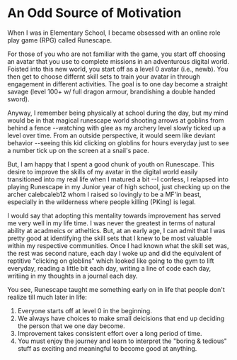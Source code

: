 # An Odd Source of Motivation

When I was in Elementary School, I became obsessed with an online role play game (RPG) called Runescape. 

For those of you who are not familiar with the game, you start off choosing an avatar that you use to complete missions in an adventurous digital world. Foisted into this new world, you start off as a level 0 avatar (i.e., newb). You then get to choose differnt skill sets to train your avatar in through engagement in different activities. The goal is to one day become a straight savage (level 100+ w/ full dragon armour, brandishing a double handed sword). 

Anyway, I remember being physically at school during the day, but my mind would be in that magical runescape world shooting arrows at goblins from behind a fence --watching with glee as my archery level slowly ticked up a level over time. From an outside perspective, it would seem like deviant behavior --seeing this kid clicking on globlins for hours everyday just to see a number tick up on the screen at a snail's pace. 

But, I am happy that I spent a good chunk of youth on Runescape. This desire to improve the skills of my avatar in the digital world easily transitioned into my real life when I matured a bit --I confess, I relapsed into playing Runescape in my Junior year of high school, just checking up on the archer calebcaleb12 whom I raised so lovingly to be a MF'in beast, especially in the wilderness where people killing (PKing) is legal.

I would say that adopting this mentality towards improvement has served me very well in my life time. I was never the greatest in terms of natural ability at acadmeics or atheltics. But, at an early age, I can admit that I was pretty good at identifying the skill sets that I knew to be most valuable within my respective communities. Once I had known what the skill set was, the rest was second nature, each day I woke up and did the equivalent of reptitive "clicking on globlins" which looked like going to the gym to lift everyday, reading a little bit each day, writing a line of code each day, writiing in my thoughts in a journal each day. 

You see, Runescape taught me something early on in life that people don't realize till much later in life: 
1. Everyone starts off at level 0 in the beginning. 
2. We always have choices to make small deicisions that end up deciding the person that we one day become.
3. Improvement takes consistent effort over a long period of time.
4. You must enjoy the journey and learn to interpret the "boring & tedious" stuff as exciting and meaningful to become good at anything. 


